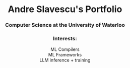 <h1 align="center">Andre Slavescu's Portfolio</h1>
<h3 align="center">Computer Science at the University of Waterloo</h3>

<h3 align="center">Interests:</h3>
<p align="center">
  ML Compilers<br>
  ML Frameworks<br>
  LLM inference + training
</p>
